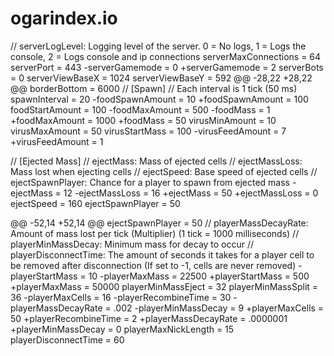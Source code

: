 # ogarindex.io
// serverLogLevel: Logging level of the server. 0 = No logs, 1 = Logs the console, 2 = Logs console and ip connections
 serverMaxConnections = 64
 serverPort = 443
-serverGamemode = 0
+serverGamemode = 2
 serverBots = 0
 serverViewBaseX = 1024
 serverViewBaseY = 592
 @@ -28,22 +28,22 @@ borderBottom = 6000
 // [Spawn]
 // Each interval is 1 tick (50 ms)
 spawnInterval = 20
-foodSpawnAmount = 10
+foodSpawnAmount = 100
 foodStartAmount = 100
-foodMaxAmount = 500
-foodMass = 1
+foodMaxAmount = 1000
+foodMass = 50
 virusMinAmount = 10
 virusMaxAmount = 50
 virusStartMass = 100
-virusFeedAmount = 7
+virusFeedAmount = 1
 
 // [Ejected Mass]
 // ejectMass: Mass of ejected cells
 // ejectMassLoss: Mass lost when ejecting cells
 // ejectSpeed: Base speed of ejected cells
 // ejectSpawnPlayer: Chance for a player to spawn from ejected mass
-ejectMass = 12
-ejectMassLoss = 16
+ejectMass = 50
+ejectMassLoss = 0
 ejectSpeed = 160
 ejectSpawnPlayer = 50
 
 @@ -52,14 +52,14 @@ ejectSpawnPlayer = 50
 // playerMassDecayRate: Amount of mass lost per tick (Multiplier) (1 tick = 1000 milliseconds)
 // playerMinMassDecay: Minimum mass for decay to occur
 // playerDisconnectTime: The amount of seconds it takes for a player cell to be removed after disconnection (If set to -1, cells are never removed)
-playerStartMass = 10
-playerMaxMass = 22500
+playerStartMass = 500
+playerMaxMass = 50000
 playerMinMassEject = 32
 playerMinMassSplit = 36
-playerMaxCells = 16
-playerRecombineTime = 30
-playerMassDecayRate = .002
-playerMinMassDecay = 9
+playerMaxCells = 50
+playerRecombineTime = 2
+playerMassDecayRate = .0000001
+playerMinMassDecay = 0
 playerMaxNickLength = 15
 playerDisconnectTime = 60
